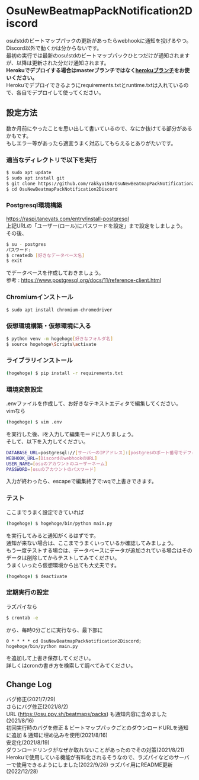 # OsuNewBeatmapPackNotification2Discord
osu!stdのビートマップパックの更新があったらwebhookに通知を投げるやつ。<br>
Discord以外で動くかは分からないです。<br>
最初の実行では最新のosu!stdのビートマップパックひとつだけが通知されますが、以降は更新された分だけ通知されます。<br>
**Herokuでデプロイする場合はmasterブランチではなく[herokuブランチ](https://github.com/rakkyo150/OsuNewBeatmapPackNotification2Discord/tree/heroku)をお使いください。**<br>
Herokuでデプロイできるようにrequirements.txtとruntime.txtは入れているので、各自でデプロイして使ってください。

## 設定方法
数か月前にやったことを思い出して書いているので、なにか抜けてる部分があるかもです。<br>
もしエラー等があったら適宜うまく対応してもらえるとありがたいです。

### 適当なディレクトリで以下を実行
```bash
$ sudo apt update
$ sudo apt install git
$ git clone https://github.com/rakkyo150/OsuNewBeatmapPackNotification2Discord
$ cd OsuNewBeatmapPackNotification2Discord
```

### Postgresql環境構築
https://raspi.taneyats.com/entry/install-postgresql<br>
上記URLの「ユーザー(ロール)にパスワードを設定」まで設定をしましょう。<br>
その後、
```bash
$ su - postgres
パスワード:
$ createdb [好きなデータベース名]
$ exit
```
でデータベースを作成しておきましょう。<br>
参考 : https://www.postgresql.org/docs/11/reference-client.html

### Chromiumインストール
```bash
$ sudo apt install chromium-chromedriver
```

### 仮想環境構築・仮想環境に入る
```bash
$ python venv -m hogehoge[好きなフォルダ名]
$ source hogehoge\Scripts\activate
```

### ライブラリインストール
```bash
(hogehoge) $ pip install -r requirements.txt
```

### 環境変数設定
.envファイルを作成して、お好きなテキストエディタで編集してください。<br>
vimなら
```bash
(hogehoge) $ vim .env
```
を実行した後、iを入力して編集モードに入りましょう。<br>
そして、以下を入力してください。
```bash
DATABASE_URL=postgresql://[サーバーのIPアドレス]:[postgresのポート番号でデフォルトは5432]/[作成したデータベース名]?user=[作成したユーザ名]&password=[設定したパスワード]
WEBHOOK_URL=[DiscordのwebhookのURL]
USER_NAME=[osuのアカウントのユーザーネーム]
PASSWORD=[osuのアカウントのパスワード]
```
入力が終わったら、escapeで編集終了で:wqで上書きできます。<br>

### テスト
ここまでうまく設定できていれば
```bash
(hogehoge) $ hogehoge/bin/python main.py
```
を実行してみると通知がくるはずです。<br>
通知が来ない場合は、ここまでうまくいっているか確認してみましょう。<br>
もう一度テストする場合は、データベースにデータが追加されている場合はそのデータは削除してからテストしてみてください。<br>
うまくいったら仮想環境から出ても大丈夫です。
```bash
(hogehoge) $ deactivate
```

### 定期実行の設定
ラズパイなら
```sh
$ crontab -e
```
から、毎時0分ごとに実行なら、最下部に
```cron
0 * * * * cd OsuNewBeatmapPackNotification2Discord; hogehoge/bin/python main.py
```
を追加して上書き保存してください。<br>
詳しくはcronの書き方を検索して調べてみてください。

## Change Log
バグ修正(2021/7/29)<br>
さらにバグ修正(2021/8/2)<br>
URL (https://osu.ppy.sh/beatmaps/packs) も通知内容に含めました(2021/8/16)<br>
初回実行時のバグを修正 & ビートマップパックごとのダウンロードURLを通知に追加 & 通知に埋め込みを使用(2021/8/16)<br>
安定化(2021/8/19)<br>
ダウンロードリンクがなぜか取れないことがあったのでその対策(2021/8/21)<br>
Herokuで使用している機能が有料化されるそうなので、ラズパイなどのサーバーで使用できるようにしました(2022/9/26)
ラズパイ用にREADME更新(2022/12/28)
